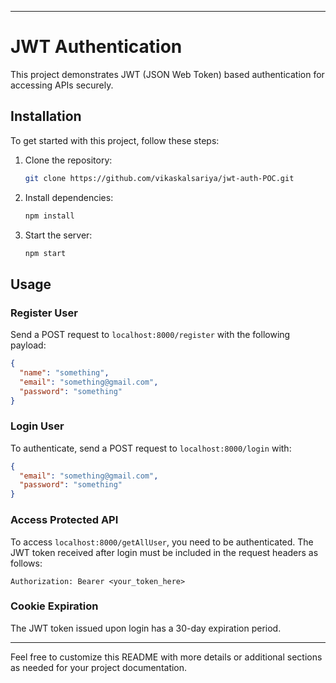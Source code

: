 
---

# JWT Authentication

This project demonstrates JWT (JSON Web Token) based authentication for accessing APIs securely.

## Installation

To get started with this project, follow these steps:

1. Clone the repository:
   ```bash
   git clone https://github.com/vikaskalsariya/jwt-auth-POC.git
   ```

2. Install dependencies:
   ```bash
   npm install
   ```

3. Start the server:
   ```bash
   npm start
   ```

## Usage

### Register User

Send a POST request to `localhost:8000/register` with the following payload:

```json
{
  "name": "something",
  "email": "something@gmail.com",
  "password": "something"
}
```

### Login User

To authenticate, send a POST request to `localhost:8000/login` with:

```json
{
  "email": "something@gmail.com",
  "password": "something"
}
```

### Access Protected API

To access `localhost:8000/getAllUser`, you need to be authenticated. The JWT token received after login must be included in the request headers as follows:

```http
Authorization: Bearer <your_token_here>
```

### Cookie Expiration

The JWT token issued upon login has a 30-day expiration period.

---

Feel free to customize this README with more details or additional sections as needed for your project documentation.
